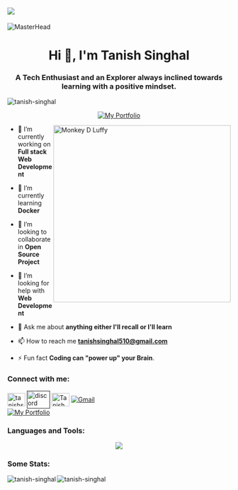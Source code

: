 <h1>
  <a href="https://git.io/typing-svg" target="_blank">
    <img src="https://readme-typing-svg.herokuapp.com?color=62F7F3&size=25&lines=Hello+there!!!..">
  </a>
</h1>

![MasterHead](https://user-images.githubusercontent.com/10498744/210012254-234538ff-d198-48aa-8964-37e6fd45d227.gif)
<h1 align="center">Hi 👋, I'm Tanish Singhal</h1>

<h3 align="center">A Tech Enthusiast and an Explorer always inclined towards learning with a positive mindset.</h3>

<p align="left">
  <img src="https://komarev.com/ghpvc/?username=tanish-singhal&label=Profile%20views&color=0e75b6&style=flat" alt="tanish-singhal" />
</p>
<p align="center">
  <a href="https://tanish-singhal.vercel.app" target="_blank">
    <img src="https://img.shields.io/badge/Visit%20My%20Portfolio-%2362F7F3?style=for-the-badge&logo=vercel&logoColor=white" alt="My Portfolio" />
  </a>
</p>

<img style="display: flex; align-item: center;" align="right" alt="Monkey D Luffy" width="400" src="https://i.pinimg.com/originals/5a/50/5a/5a505a6560fe5d773a1846c76f43ce77.gif">

- 🔭 I’m currently working on **Full stack Web Development**

- 🌱 I’m currently learning **Docker**

- 👯 I’m looking to collaborate in **Open Source Project**

- 🤝 I’m looking for help with **Web Development**

- 💬 Ask me about **anything either I'll recall or I'll learn**

- 📫 How to reach me **tanishsinghal510@gmail.com**

- ⚡ Fun fact **Coding can "power up" your Brain**.

<h3 align="left">Connect with me:</h3>
<p align="left">
  <a href="https://linkedin.com/in/tanishsinghal1" target="_blank"><img align="center" src="https://raw.githubusercontent.com/maurodesouza/profile-readme-generator/master/src/assets/icons/social/linkedin/default.svg" alt="tanishsinghal1" height="30" width="40" /></a>
  <a href="" target="_blank"><img align="center" src="https://raw.githubusercontent.com/maurodesouza/profile-readme-generator/master/src/assets/icons/social/discord/default.svg" width="52" height="40" alt="discord logo" /></a>
  <a href="https://twitter.com/TanishSing44334" target="_blank"><img align="center" src="https://raw.githubusercontent.com/maurodesouza/profile-readme-generator/master/src/assets/icons/social/twitter/default.svg" alt="TanishSing44334" height="30" width="40" /></a>
  <a href="mailto:tanishsinghal510@gmail.com" target="_blank">
    <img align="center" src="https://skillicons.dev/icons?i=gmail" alt="Gmail" />
  </a>
  <br />
  <a href="https://tanish-singhal.vercel.app" target="_blank">
    <img src="https://img.shields.io/badge/Visit%20My%20Portfolio-%2362F7F3?style=for-the-badge&logo=vercel&logoColor=white" alt="My Portfolio" />
  </a>
</p>

<h3 align="left">Languages and Tools:</h3>
<p align="center">
    <img src="https://skillicons.dev/icons?i=git,github,md,wordpress,figma,html,css,js,ts,bootstrap,materialui,tailwind,nodejs,npm,vite,react,redux,nextjs,vercel,express,postman,mongodb,mysql,postgres,prisma,supabase,cloudflare,notion" />
</p>

<h3 align="left">Some Stats: </h3>
<p><img align="left" src="https://github-readme-stats.vercel.app/api/top-langs?username=tanish-singhal&show_icons=true&locale=en&layout=compact" alt="tanish-singhal" /></p>
<p><img align="center" src="https://github-readme-streak-stats.herokuapp.com/?user=tanish-singhal&" alt="tanish-singhal" /></p>
